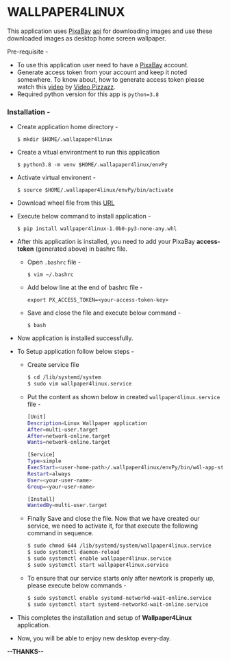 # WALLPAPER4LINUX

This application uses [PixaBay](https://pixabay.com/) [api](https://pixabay.com/api/docs/) for downloading images and use these downloaded images as desktop home screen wallpaper. 


Pre-requisite - 
  - To use this application user need to have a [PixaBay](https://pixabay.com/) account. 
  - Generate access token from your account and keep it noted somewhere. To know about, how to generate access token please watch this [video](https://www.youtube.com/watch?v=6X1l_J-8QOE&t=44s) by [Video Pizzazz](https://www.youtube.com/c/VideopizzazzLLC). 
 - Required python version for this app is `python=3.8`
### Installation -

- Create application home directory -

    `$ mkdir $HOME/.wallapaper4linux`

- Create a vitual environtment to run this application

    `$ python3.8 -m venv $HOME/.wallapaper4linux/envPy`
 
- Activate virtual environent - 

    `$ source $HOME/.wallapaper4linux/envPy/bin/activate`

- Download wheel file from this [URL](https://github.com/patelajaychh/wallpaper4linux/tree/master/dist)

- Execute below command to install application - 

  `$ pip install wallpaper4linux-1.0b0-py3-none-any.whl`

- After this application is installed, you need to add your PixaBay   **access-token** (generated above) in bashrc file.

  - Open `.bashrc` file - 

      `$ vim ~/.bashrc`
  - Add below line at the end of bashrc file -

     `export PX_ACCESS_TOKEN=<your-access-token-key>`

  - Save and close the file and execute below command - 
  
      `$ bash`

- Now application is installed successfully.

- To Setup application follow below steps - 
  - Create service file
    ```bash
    $ cd /lib/systemd/system
    $ sudo vim wallpaper4linux.service
    ```
  - Put the content as shown below in created `wallpaper4linux.service` file -
    ```bash
    [Unit]
    Description=Linux Wallpaper application
    After=multi-user.target
    After=network-online.target
    Wants=network-online.target

    [Service]
    Type=simple
    ExecStart=<user-home-path>/.wallpaper4linux/envPy/bin/w4l-app-start
    Restart=always
    User=<your-user-name>
    Group=<your-user-name>

    [Install]
    WantedBy=multi-user.target
    ```

  - Finally Save and close the file. Now that we have created our service, we need to  activate it, for that execute the following command in sequence.
    ```bash
    $ sudo chmod 644 /lib/systemd/system/wallpaper4linux.service
    $ sudo systemctl daemon-reload
    $ sudo systemctl enable wallpaper4linux.service
    $ sudo systemctl start wallpaper4linux.service
    ```
  - To ensure that our service starts only after newtork is properly up, please execute below commands -
    ```bash
    $ sudo systemctl enable systemd-networkd-wait-online.service
    $ sudo systemctl start systemd-networkd-wait-online.service
    ```

- This completes the installation and setup of **Wallpaper4Linux** application.
- Now, you will be able to enjoy new desktop every-day. 

**--THANKS--**


  
